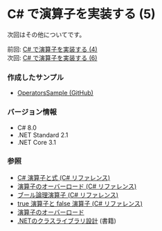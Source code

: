 # C# で演算子を実装する (5)

次回はその他についてです。

前回: [C# で演算子を実装する (4)](CSharp-Operators-4.md)  
次回: [C# で演算子を実装する (6)](CSharp-Operators-6.md)

### 作成したサンプル
- [OperatorsSample (GitHub)](https://github.com/sakapon/Samples-2020/tree/master/OperatorsSample)

### バージョン情報
- C# 8.0
- .NET Standard 2.1
- .NET Core 3.1

### 参照
- [C# 演算子と式 (C# リファレンス)](https://docs.microsoft.com/dotnet/csharp/language-reference/operators/)
- [演算子のオーバーロード (C# リファレンス)](https://docs.microsoft.com/dotnet/csharp/language-reference/operators/operator-overloading)
- [ブール論理演算子 (C# リファレンス)](https://docs.microsoft.com/dotnet/csharp/language-reference/operators/boolean-logical-operators)
- [true 演算子と false 演算子 (C# リファレンス)](https://docs.microsoft.com/dotnet/csharp/language-reference/operators/true-false-operators)
- [演算子のオーバーロード](https://ufcpp.net/study/csharp/oo_operator.html)
- [.NETのクラスライブラリ設計](https://amzn.to/3kLf0R8) (書籍)
